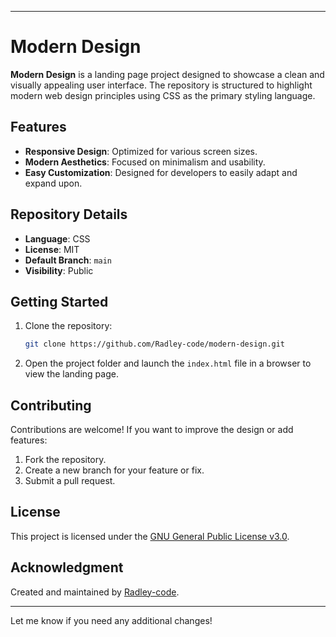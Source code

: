 

---

# Modern Design

**Modern Design** is a landing page project designed to showcase a clean and visually appealing user interface. The repository is structured to highlight modern web design principles using CSS as the primary styling language.

## Features
- **Responsive Design**: Optimized for various screen sizes.
- **Modern Aesthetics**: Focused on minimalism and usability.
- **Easy Customization**: Designed for developers to easily adapt and expand upon.

## Repository Details
- **Language**: CSS
- **License**: MIT
- **Default Branch**: `main`
- **Visibility**: Public


## Getting Started
1. Clone the repository:
   ```bash
   git clone https://github.com/Radley-code/modern-design.git
   ```
2. Open the project folder and launch the `index.html` file in a browser to view the landing page.

## Contributing
Contributions are welcome! If you want to improve the design or add features:
1. Fork the repository.
2. Create a new branch for your feature or fix.
3. Submit a pull request.

## License
This project is licensed under the [GNU General Public License v3.0](https://choosealicense.com/licenses/gpl-3.0/).

## Acknowledgment
Created and maintained by [Radley-code](https://github.com/Radley-code).

---

Let me know if you need any additional changes!
